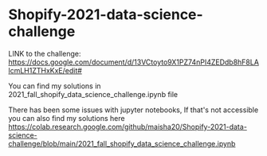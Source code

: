 # Shopify-2021-data-science-challenge

LINK to the challenge: https://docs.google.com/document/d/13VCtoyto9X1PZ74nPI4ZEDdb8hF8LAlcmLH1ZTHxKxE/edit#

You can find my solutions in 2021_fall_shopify_data_science_challenge.ipynb file 

There has been some issues with jupyter notebooks, If that's not accessible you can also find my solutions here https://colab.research.google.com/github/maisha20/Shopify-2021-data-science-challenge/blob/main/2021_fall_shopify_data_science_challenge.ipynb
